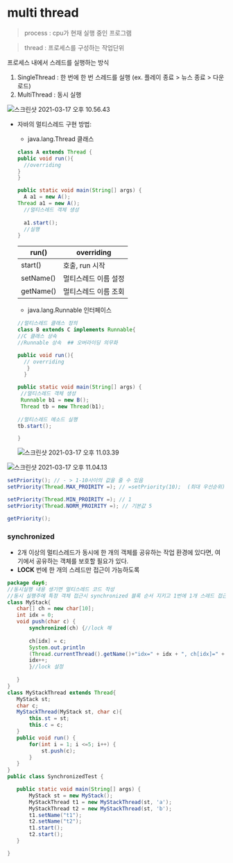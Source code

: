 # multi thread

> process : cpu가 현재 실행 중인 프로그램

> thread : 프로세스를 구성하는 작업단위 

프로세스 내에서 스레드를 실행하는 방식

1. SingleThread : 한 번에 한 번 스레드를 실행 (ex. 플레이 종료 > 뉴스 종료 > 다운로드)
2. MultiThread : 동시 실행 



![스크린샷 2021-03-17 오후 10.56.43](/Users/lulala/Library/Application%20Support/typora-user-images/%E1%84%89%E1%85%B3%E1%84%8F%E1%85%B3%E1%84%85%E1%85%B5%E1%86%AB%E1%84%89%E1%85%A3%E1%86%BA%202021-03-17%20%E1%84%8B%E1%85%A9%E1%84%92%E1%85%AE%2010.56.43.png)

* 자바의 멀티스레드 구현 방법: 

  * java.lang.Thread 클래스

  ```java
  class A extends Thread {
  public void run(){ 
    //overriding
  }
  } 
  
  public static void main(String[] args) {
    A a1 = new A();
  Thread a1 = new A();
    //멀티스레드 객체 생성
    
    a1.start();
    //실행
  }
  ```

  | run()     | overriding           |
  | --------- | -------------------- |
  | start()   | 호출, run 시작       |
  | setName() | 멀티스레드 이름 설정 |
  | getName() | 멀티스레드 이름 조회 |

  

  * java.lang.Runnable 인터페이스

  ```java
  //멀티스레드 클래스 정의 
  class B extends C implements Runnable{
  //C 클래스 상속
  //Runnable 상속  ## 오버라이딩 의무화  
  
  public void run(){ 
    // overriding
     }
    }
  
  public static void main(String[] args) {
   //멀티스레드 객체 생성
   Runnable b1 = new B();
   Thread tb = new Thread(b1); 
    
  //멀티스레드 메소드 실행
  tb.start(); 
  
  }
  ```

  ![스크린샷 2021-03-17 오후 11.03.39](/Users/lulala/Library/Application%20Support/typora-user-images/%E1%84%89%E1%85%B3%E1%84%8F%E1%85%B3%E1%84%85%E1%85%B5%E1%86%AB%E1%84%89%E1%85%A3%E1%86%BA%202021-03-17%20%E1%84%8B%E1%85%A9%E1%84%92%E1%85%AE%2011.03.39.png)

![스크린샷 2021-03-17 오후 11.04.13](/Users/lulala/Library/Application%20Support/typora-user-images/%E1%84%89%E1%85%B3%E1%84%8F%E1%85%B3%E1%84%85%E1%85%B5%E1%86%AB%E1%84%89%E1%85%A3%E1%86%BA%202021-03-17%20%E1%84%8B%E1%85%A9%E1%84%92%E1%85%AE%2011.04.13.png)



````java
setPriority(); // - > 1-10사이의 값을 줄 수 있음
setPriority(Thread.MAX_PROIRITY =); // =setPriority(10);  (최대 우선순위)

setPriority(Thread.MIN_PROIRITY =); // 1 
setPriority(Thread.NORM_PROIRITY =); // 기본값 5

getPriority(); 
````



### synchronized

- 2개 이상의 멀티스레드가 동시에 한 개의 객체를 공유하는 작업 환경에 있다면, 여기에서 공유하는 객체를 보호할 필요가 있다. 
- **LOCK** 번에 한 개의 스레드만 접근이 가능하도록 

 ````java
package day6;
//동시실행 내용 생기면 멀티스레드 코드 작성
//동시 실행주에 특정 객체 접근시 synchronized 블록 순서 지키고 1번에 1개 스레드 접근 
class MyStack{
	char[] ch = new char[10];
	int idx = 0;
	void push(char c) {
	    synchronized(ch) {//lock 해
	    	
		ch[idx] = c;
		System.out.println
		(Thread.currentThread().getName()+"idx=" + idx + ", ch[idx]=" + ch[idx]);
		idx++;
		}//lock 설정 
		
	}
}
class MyStackThread extends Thread{
	MyStack st;
	char c; 
	MyStackThread(MyStack st, char c){
		this.st = st;
		this.c = c;
	}
	public void run() {
		for(int i = 1; i <=5; i++) {
			st.push(c);
		}
	}
}
public class SynchronizedTest {

	public static void main(String[] args) {
		MyStack st = new MyStack();
		MyStackThread t1 = new MyStackThread(st, 'a');
		MyStackThread t2 = new MyStackThread(st, 'b');
		t1.setName("t1");
		t2.setName("t2");
		t1.start();
		t2.start();
	}

}
 ````

